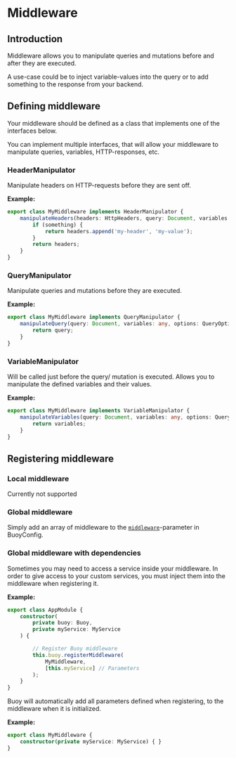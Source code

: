 # Middleware

## Introduction

Middleware allows you to manipulate queries and mutations before and after they are executed.

A use-case could be to inject variable-values into the query or to add something to the response from your backend.

## Defining middleware

Your middleware should be defined as a class that implements one of the interfaces below.

You can implement multiple interfaces, that will allow your middleware to manipulate queries, variables, HTTP-responses, etc.

### HeaderManipulator

Manipulate headers on HTTP-requests before they are sent off.

**Example:**
```typescript
export class MyMiddleware implements HeaderManipulator {
    manipulateHeaders(headers: HttpHeaders, query: Document, variables: any): HttpHeaders {
        if (something) {
            return headers.append('my-header', 'my-value');
        }
        return headers;
    }
}
```

### QueryManipulator

Manipulate queries and mutations before they are executed.

**Example:**
```typescript
export class MyMiddleware implements QueryManipulator {
    manipulateQuery(query: Document, variables: any, options: QueryOptions | MutationOptions): Document {
        return query;
    }
}
```

### VariableManipulator

Will be called just before the query/ mutation is executed. Allows you to manipulate the defined variables and their values.

**Example:**
```typescript
export class MyMiddleware implements VariableManipulator {
    manipulateVariables(query: Document, variables: any, options: QueryOptions): any {
        return variables;
    }
}
```  

## Registering middleware

### Local middleware

Currently not supported

### Global middleware

Simply add an array of middleware to the [`middleware`](../getting-started/configuration.md#middleware)-parameter in BuoyConfig.

### Global middleware with dependencies

Sometimes you may need to access a service inside your middleware.
In order to give access to your custom services, you must inject them into the middleware when registering it.

**Example:**

```typescript
export class AppModule {
    constructor(
        private buoy: Buoy,
        private myService: MyService
    ) {

        // Register Buoy middleware
        this.buoy.registerMiddleware(
            MyMiddleware,
            [this.myService] // Parameters
        );
    }
}
```

Buoy will automatically add all parameters defined when registering, to the middleware when it is initialized.

**Example:**

```typescript
export class MyMiddleware {
    constructor(private myService: MyService) { }
}
```

